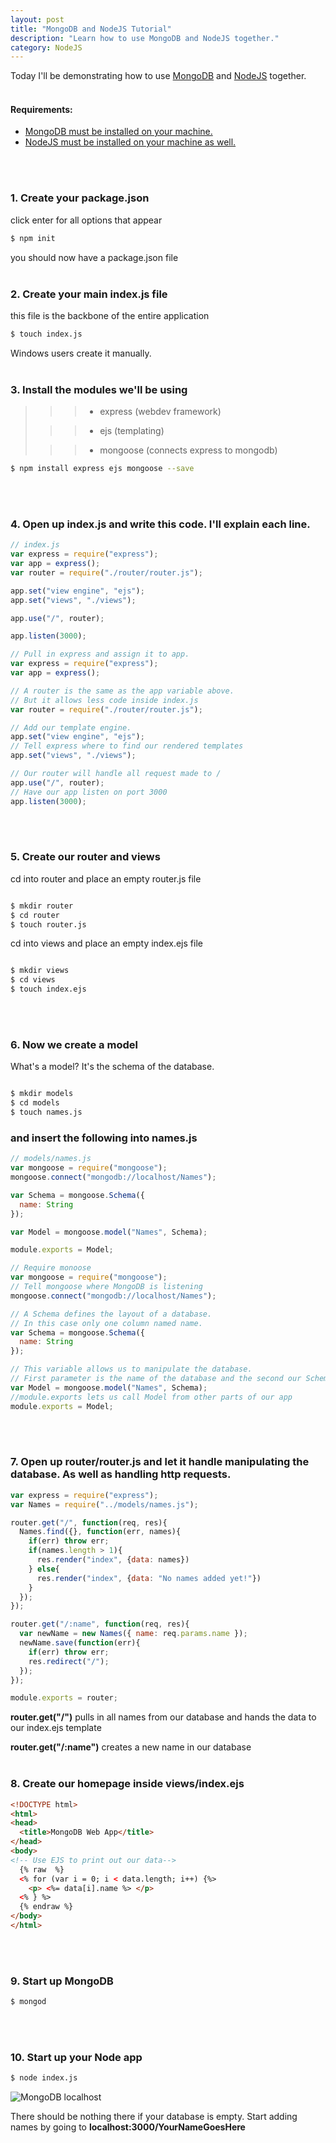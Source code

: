 ```yaml
---
layout: post
title: "MongoDB and NodeJS Tutorial"
description: "Learn how to use MongoDB and NodeJS together."
category: NodeJS
---
```


Today I'll be demonstrating how to use [MongoDB](https://www.mongodb.org/) and [NodeJS](https://nodejs.org/en/) together.
<br>
<br>

#### Requirements:

* [MongoDB must be installed on your machine.](https://docs.mongodb.org/manual/installation/)
* [NodeJS must be installed on your machine as well.](https://nodejs.org/en/)
<br>
<br>

### 1. Create your package.json

click enter for all options that appear

```bash
$ npm init
```
you should now have a package.json file
<br>
<br>

### 2. Create your main index.js file

this file is the backbone of the entire application

```bash
$ touch index.js
```

Windows users create it manually.
<br>
<br>

### 3. Install the modules we'll be using

>>>- express (webdev framework)
>
>>>- ejs (templating)
>
>>>- mongoose (connects express to mongodb)

```bash
$ npm install express ejs mongoose --save
```
<br>
<br>

### 4. Open up index.js and write this code. I'll explain each line.

```javascript
// index.js
var express = require("express");
var app = express();
var router = require("./router/router.js");

app.set("view engine", "ejs");
app.set("views", "./views");

app.use("/", router);

app.listen(3000);

```

```javascript
// Pull in express and assign it to app.
var express = require("express");
var app = express();
```

```javascript
// A router is the same as the app variable above.
// But it allows less code inside index.js
var router = require("./router/router.js");
```

```javascript
// Add our template engine.
app.set("view engine", "ejs");
// Tell express where to find our rendered templates
app.set("views", "./views");
```

```javascript
// Our router will handle all request made to /
app.use("/", router);
// Have our app listen on port 3000
app.listen(3000);
```
<br>
<br>

### 5. Create our router and views

cd into router and place an empty router.js file

```bash

$ mkdir router
$ cd router
$ touch router.js
```

cd into views and place an empty index.ejs file

```bash

$ mkdir views
$ cd views
$ touch index.ejs
```
<br>
<br>

### 6. Now we create a model

What's a model? It's the schema of the database.

```bash

$ mkdir models
$ cd models
$ touch names.js
```

### and insert the following into names.js

```javascript
// models/names.js
var mongoose = require("mongoose");
mongoose.connect("mongodb://localhost/Names");

var Schema = mongoose.Schema({
  name: String
});

var Model = mongoose.model("Names", Schema);

module.exports = Model;
```

```javascript
// Require monoose
var mongoose = require("mongoose");
// Tell mongoose where MongoDB is listening
mongoose.connect("mongodb://localhost/Names");
```

```javascript
// A Schema defines the layout of a database.
// In this case only one column named name.
var Schema = mongoose.Schema({
  name: String
});
```

```javascript
// This variable allows us to manipulate the database.
// First parameter is the name of the database and the second our Schema
var Model = mongoose.model("Names", Schema);
//module.exports lets us call Model from other parts of our app
module.exports = Model;
```
<br>
<br>

### 7. Open up router/router.js and let it handle manipulating the database. As well as handling http requests.

```javascript
var express = require("express");
var Names = require("../models/names.js");

router.get("/", function(req, res){
  Names.find({}, function(err, names){
    if(err) throw err;
    if(names.length > 1){
      res.render("index", {data: names})
    } else{
      res.render("index", {data: "No names added yet!"})
    }
  });
});

router.get("/:name", function(req, res){
  var newName = new Names({ name: req.params.name });
  newName.save(function(err){
    if(err) throw err;
    res.redirect("/");
  });
});

module.exports = router;
```

**router.get("/")** pulls in all names from our database and hands the data to our index.ejs template

**router.get("/:name")** creates a new name in our database
<br>
<br>

### 8. Create our homepage inside views/index.ejs

```html
<!DOCTYPE html>
<html>
<head>
  <title>MongoDB Web App</title>
</head>
<body>
<!-- Use EJS to print out our data-->
  {% raw  %}
  <% for (var i = 0; i < data.length; i++) {%>
    <p> <%= data[i].name %> </p>
  <% } %>
  {% endraw %}
</body>
</html>
```
<br>
<br>

### 9. Start up MongoDB

```bash
$ mongod
```
<br>
<br>

### 10. Start up your Node app

```bash
$ node index.js
```

![MongoDB localhost](/images/mongolocalhost.png)

There should be nothing there if your database is empty. Start adding names by going to
**localhost:3000/YourNameGoesHere**

